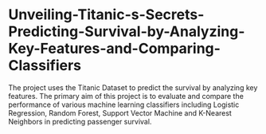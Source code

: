 # Unveiling-Titanic-s-Secrets-Predicting-Survival-by-Analyzing-Key-Features-and-Comparing-Classifiers
The project uses the Titanic Dataset to predict the survival by analyzing key features.  The primary aim of this project is to evaluate and compare the performance of various machine learning classifiers including Logistic Regression, Random Forest, Support Vector Machine and K-Nearest Neighbors in predicting passenger survival.
